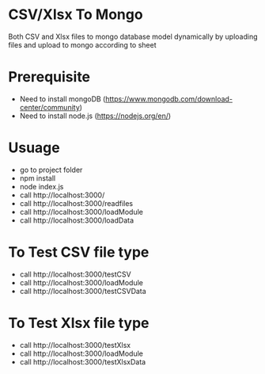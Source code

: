 # CSV/Xlsx To Mongo

Both CSV and Xlsx files to mongo database model dynamically by uploading files and upload to mongo according to sheet

# Prerequisite

- Need to install mongoDB  (https://www.mongodb.com/download-center/community)
- Need to install node.js  (https://nodejs.org/en/)

# Usuage

- go to project folder
- npm install
- node index.js
- call http://localhost:3000/
- call http://localhost:3000/readfiles
- call http://localhost:3000/loadModule
- call http://localhost:3000/loadData

# To Test CSV file type

- call http://localhost:3000/testCSV
- call http://localhost:3000/loadModule
- call http://localhost:3000/testCSVData

# To Test Xlsx file type

- call http://localhost:3000/testXlsx
- call http://localhost:3000/loadModule
- call http://localhost:3000/testXlsxData
